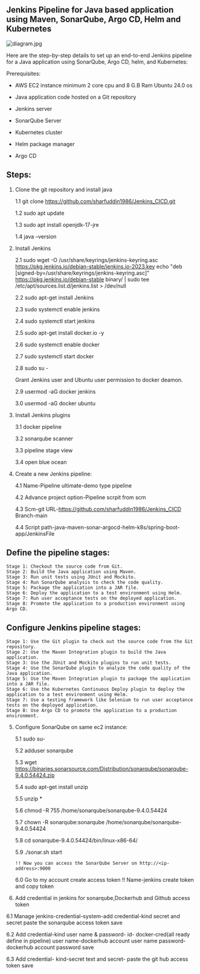 ## Jenkins Pipeline for Java based application using Maven, SonarQube, Argo CD, Helm and Kubernetes

![diagram.jpg](https://github.com/user-attachments/assets/10c96b59-bea4-48d7-ba30-b7a1b89fb284)


Here are the step-by-step details to set up an end-to-end Jenkins pipeline for a Java application using SonarQube, Argo CD, helm, and Kubernetes:

Prerequisites:

- AWS EC2 instance minimum 2 core cpu and 8 G.B Ram Ubuntu 24.0 os

- Java application code hosted on a Git repository

- Jenkins server

- SonarQube Server

- Kubernetes cluster

- Helm package manager

- Argo CD
  
## Steps:


1. Clone the git repository and install java
 
   1.1 git clone https://github.com/sharfuddin1986/Jenkins_CICD.git
   
   1.2 sudo apt update
   
   1.3 sudo apt install openjdk-17-jre
   
   1.4 java –version

2. Install Jenkins
   
   2.1 sudo wget -O /usr/share/keyrings/jenkins-keyring.asc \
  https://pkg.jenkins.io/debian-stable/jenkins.io-2023.key
echo "deb [signed-by=/usr/share/keyrings/jenkins-keyring.asc]" \
  https://pkg.jenkins.io/debian-stable binary/ | sudo tee \
  /etc/apt/sources.list.d/jenkins.list > /dev/null
 
   2.2 sudo apt-get install Jenkins
     
   2.3 sudo systemctl enable jenkins
  
   2.4 sudo systemctl start jenkins

   2.5 sudo apt-get install docker.io  -y

   2.6 sudo systemctl enable docker

   2.7 sudo systemctl start docker

   2.8 sudo su -

   Grant Jenkins user and Ubuntu user permission to docker deamon.

   2.9 usermod -aG docker jenkins

   3.0 usermod -aG docker ubuntu
   
 
4. Install Jenkins plugins

   3.1 docker pipeline

   3.2 sonarqube scanner

   3.3 pipeline stage view

   3.4 open blue ocean




5. Create a new Jenkins pipeline:

   4.1 Name-Pipeline ultimate-demo  type pipeline
   
   4.2 Advance project option-Pipeline scrpit from scm

   4.3 Scm-git  URL-https://github.com/sharfuddin1986/Jenkins_CICD  Branch-main 

   4.4 Script path-java-maven-sonar-argocd-helm-k8s/spring-boot-app/JenkinsFile

 ##  Define the pipeline stages:
    Stage 1: Checkout the source code from Git.
    Stage 2: Build the Java application using Maven.
    Stage 3: Run unit tests using JUnit and Mockito.
    Stage 4: Run SonarQube analysis to check the code quality.
    Stage 5: Package the application into a JAR file.
    Stage 6: Deploy the application to a test environment using Helm.
    Stage 7: Run user acceptance tests on the deployed application.
    Stage 8: Promote the application to a production environment using Argo CD.

## Configure Jenkins pipeline stages:
    Stage 1: Use the Git plugin to check out the source code from the Git repository.
    Stage 2: Use the Maven Integration plugin to build the Java application.
    Stage 3: Use the JUnit and Mockito plugins to run unit tests.
    Stage 4: Use the SonarQube plugin to analyze the code quality of the Java application.
    Stage 5: Use the Maven Integration plugin to package the application into a JAR file.
    Stage 6: Use the Kubernetes Continuous Deploy plugin to deploy the application to a test environment using Helm.
    Stage 7: Use a testing framework like Selenium to run user acceptance tests on the deployed application.
    Stage 8: Use Argo CD to promote the application to a production environment.
     


5. Configure SonarQube on same ec2 instance:

   5.1 sudo su-

   5.2 adduser sonarqube

   5.3 wget https://binaries.sonarsource.com/Distribution/sonarqube/sonarqube-9.4.0.54424.zip

   5.4 sudo apt-get install unzip
   
   5.5 unzip *

   5.6 chmod -R 755 /home/sonarqube/sonarqube-9.4.0.54424

   5.7 chown -R sonarqube:sonarqube /home/sonarqube/sonarqube-9.4.0.54424

   5.8 cd sonarqube-9.4.0.54424/bin/linux-x86-64/

   5.9 ./sonar.sh start

       !! Now you can access the SonarQube Server on http://<ip-address>:9000

   6.0 Go to my account create access token !! Name-jenkins  create token and copy token


6. Add credential in jenkins for sonarqube,Dockerhub and Github access token
   

  6.1 Manage jenkins-credential-system-add credential-kind  secret  and secret  paste the sonarqube access token save

  6.2 Add credential-kind user name & password- id- docker-cred(all ready define in pipeline) 
      user name-dockerhub account user name  password- dockerhub account password save

  6.3 Add credential- kind-secret text and secret- paste the git hub access token save 






